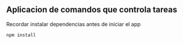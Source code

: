 ## Aplicacion de comandos que controla tareas

Recordar instalar dependencias antes de iniciar el app
```
npm install
```